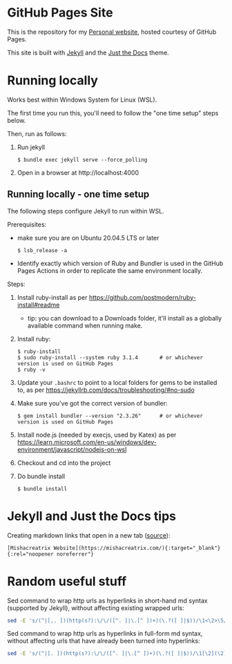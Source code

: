 # GitHub Pages Site
This is the repository for my [Personal website](https://malcolmlett.github.io/), hosted courtesy of GitHub Pages.

This site is built with [Jekyll](https://jekyllrb.com/) and the [Just the Docs](https://just-the-docs.com/) theme.

# Running locally
Works best within Windows System for Linux (WSL).

The first time you run this, you'll need to follow the "one time setup" steps below.

Then, run as follows:

1. Run jekyll

    ```shell
    $ bundle exec jekyll serve --force_polling
    ```
	
1. Open in a browser at http://localhost:4000


## Running locally - one time setup

The following steps configure Jekyll to run within WSL.

Prerequisites:
* make sure you are on Ubuntu 20.04.5 LTS or later

    ```shell
    $ lsb_release -a
    ```

* Identify exactly which version of Ruby and Bundler is used in the GitHub Pages Actions in order to replicate the same environment locally.

Steps:

1. Install ruby-install as per https://github.com/postmodern/ruby-install#readme
    * tip: you can download to a Downloads folder, it'll install as a globally available command when running make.

1. Install ruby:
	
    ```shell
    $ ruby-install
    $ sudo ruby-install --system ruby 3.1.4       # or whichever version is used on GitHub Pages
    $ ruby -v
    ```

1. Update your `.bashrc` to point to a local folders for gems to be installed to, as per https://jekyllrb.com/docs/troubleshooting/#no-sudo
	
1. Make sure you've got the correct version of bundler:

    ```shell
    $ gem install bundler --version "2.3.26"      # or whichever version is used on GitHub Pages
    ```

1. Install node.js (needed by execjs, used by Katex) as per https://learn.microsoft.com/en-us/windows/dev-environment/javascript/nodejs-on-wsl

1. Checkout and cd into the project

1. Do bundle install

    ```shell
    $ bundle install
    ```

# Jekyll and Just the Docs tips

Creating markdown links that open in a new tab ([source](https://heymichellemac.com/external-links-jekyll)):
```
[Mishacreatrix Website](https://mishacreatrix.com/){:target="_blank"}{:rel="noopener noreferrer"}
```

# Random useful stuff

Sed command to wrap http urls as hyperlinks in short-hand md syntax (supported by Jekyll), without affecting existing wrapped urls:
```bash
sed -E 's/(^|[,. ])(http(s?):\/\/([^. ]|\.[^ ])+)(\.?([ ]|$))/\1<\2>\5/g' source.txt > updated.txt

```


Sed command to wrap http urls as hyperlinks in full-form md syntax, without affecting urls that have already
been turned into hyperlinks:
```bash
sed -E 's/(^|[. ])(http(s?):\/\/([^. ]|\.[^ ])+)(\.?([ ]|$))/\1[\2](\2)\5/g' source.txt > updated.txt
```